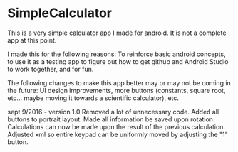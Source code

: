 # SimpleCalculator

This is a very simple calculator app I made for android. It is not a complete app at this point.

I made this for the following reasons: To reinforce basic android concepts, to use it as a testing app to figure out how to get github
and Android Studio to work together, and for fun.

The following changes to make this app better may or may not be coming in the future: UI design improvements,
more buttons (constants, square root, etc... maybe moving it towards a scientific calculator), etc.

sept 9/2016 - version 1.0
Removed a lot of unnecessary code.
Added all buttons to portrait layout.
Made all information be saved upon rotation.
Calculations can now be made upon the result of the previous calculation.
Adjusted xml so entire keypad can be uniformly moved by adjusting the "1" button.

